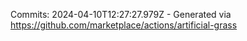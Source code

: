Commits: 2024-04-10T12:27:27.979Z - Generated via https://github.com/marketplace/actions/artificial-grass
<br>
